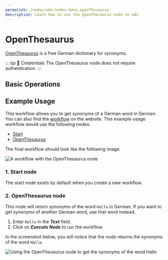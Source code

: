 ```yaml
---
permalink: /nodes/n8n-nodes-base.openThesaurus
description: Learn how to use the OpenThesaurus node in n8n
---
```


# OpenThesaurus

[OpenThesaurus](https://www.openthesaurus.de/) is a free German dictionary for synonyms.

::: tip 🔑 Credentials
The OpenThesaurus node does not require authentication.
:::

## Basic Operations

<Resource node="n8n-nodes-base.openThesaurus" />

## Example Usage

This workflow allows you to get synonyms of a German word in German. You can also find the [workflow](https://n8n.io/workflows/806) on the website. This example usage workflow would use the following nodes.
- [Start](../../core-nodes/Start/README.md)
- [OpenThesaurus]()

The final workflow should look like the following image.

![A workflow with the OpenThesaurus node](REDACTED)

### 1. Start node

The start node exists by default when you create a new workflow.

### 2. OpenThesaurus node

This node will return synonyms of the word `Hallo` in German. If you want to get synonyms of another German word, use that word instead.

1. Enter `Hallo` in the ***Text*** field.
2. Click on ***Execute Node*** to run the workflow.

In the screenshot below, you will notice that the node returns the synonyms of the word `Hallo`.

![Using the OpenThesaurus node to get the synonyms of the word Hallo](REDACTED)
